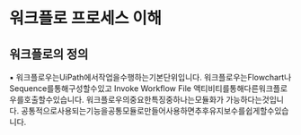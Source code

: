 # 워크플로 프로세스 이해

## 워크플로의 정의

▪ 워크플로우는UiPath에서작업을수행하는기본단위입니다. 워크플로우는Flowchart나Sequence를통해구성할수있고
Invoke Workflow File 액티비티를통해다른워크플로우를호출할수있습니다. 워크플로우의중요한특징중하나는모듈화가
가능하다는것입니다. 공통적으로사용되는기능을공통모듈로만들어사용하면추후유지보수를쉽게할수있습니다.
